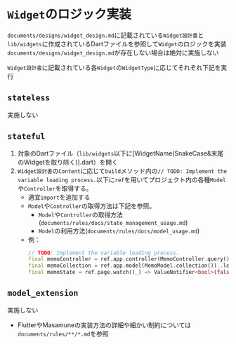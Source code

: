 # `Widget`のロジック実装

`documents/designs/widget_design.md`に記載されている`Widget設計書`と`lib/widgets`に作成されているDartファイルを参照して`Widget`のロジックを実装
`documents/designs/widget_design.md`が存在しない場合は絶対に実施しない

`Widget設計書`に記載されている各`Widget`の`WidgetType`に応じてそれぞれ下記を実行

## `stateless`

実施しない

## `stateful`

1. 対象のDartファイル（`lib/widgets`以下に[WidgetName(SnakeCase&末尾のWidgetを取り除く)].dart）を開く
2. `Widget設計書`の`Content`に応じて`build`メソッド内の`// TODO: Implement the variable loading process.`以下に`ref`を用いてプロジェクト内の各種`Model`や`Controller`を取得する。
    - 適宜`import`を追加する
    - `Model`や`Controller`の取得方法は下記を参照。
        - `Model`や`Controller`の取得方法(`documents/rules/docs/state_management_usage.md`)
        - `Model`の利用方法(`documents/rules/docs/model_usage.md`)
    - 例：
        ```dart
        // TODO: Implement the variable loading process.
        final memoController = ref.app.controller(MemoController.query());
        final memoCollection = ref.app.model(MemoModel.collection())..load();
        final memoState = ref.page.watch((_) => ValueNotifier<bool>(false));
        ```

## `model_extension`

実施しない

- FlutterやMasamuneの実装方法の詳細や細かい制約については`documents/rules/**/*.md`を参照
